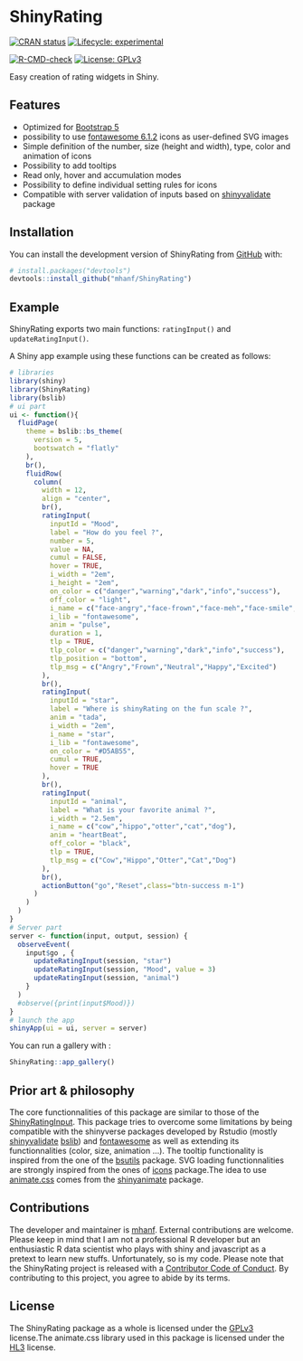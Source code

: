 
<!-- README.md is generated from README.Rmd. Please edit that file -->

# ShinyRating

<!-- ex : https://metroui.org.ua/rating.html -->
<!-- ex : https://www.wbotelhos.com/raty -->
<!-- https://github.com/Monte9/react-native-ratings -->
<!-- badges: start -->

[![CRAN
status](https://www.r-pkg.org/badges/version/interfacer)](https://CRAN.R-project.org/package=interfacer)
[![Lifecycle:
experimental](https://img.shields.io/badge/lifecycle-experimental-orange.svg)](https://lifecycle.r-lib.org/articles/stages.html#experimental)
<!--[![License: MIT](https://img.shields.io/badge/license-MIT-blue.svg)](https://cran.r-project.org/web/licenses/MIT)-->
[![R-CMD-check](https://github.com/mhanf/ShinyRating/workflows/R-CMD-check/badge.svg)](https://github.com/mhanf/ShinyRating/actions)
[![License:
GPLv3](https://img.shields.io/badge/License-GPLv3-blue.svg)](https://opensource.org/licenses/GPL-3.0)
<!-- badges: end -->

Easy creation of rating widgets in Shiny.

## Features

-   Optimized for [Bootstrap 5](https://getbootstrap.com/)
-   possibility to use [fontawesome
    6.1.2](https://fontawesome.com/icons) icons as user-defined SVG
    images
-   Simple definition of the number, size (height and width), type,
    color and animation of icons
-   Possibility to add tooltips
-   Read only, hover and accumulation modes
-   Possibility to define individual setting rules for icons
-   Compatible with server validation of inputs based on
    [shinyvalidate](https://rstudio.github.io/shinyvalidate) package

## Installation

You can install the development version of ShinyRating from
[GitHub](https://github.com/) with:

``` r
# install.packages("devtools")
devtools::install_github("mhanf/ShinyRating")
```

## Example

ShinyRating exports two main functions: `ratingInput()` and
`updateRatingInput()`.

A Shiny app example using these functions can be created as follows:

``` r
# libraries
library(shiny)
library(ShinyRating)
library(bslib)
# ui part
ui <- function(){
  fluidPage(
    theme = bslib::bs_theme(
      version = 5,
      bootswatch = "flatly"
    ),
    br(),
    fluidRow(
      column(
        width = 12,
        align = "center",
        br(),
        ratingInput(
          inputId = "Mood",
          label = "How do you feel ?",
          number = 5,
          value = NA,
          cumul = FALSE,
          hover = TRUE,
          i_width = "2em",
          i_height = "2em",
          on_color = c("danger","warning","dark","info","success"),
          off_color = "light",
          i_name = c("face-angry","face-frown","face-meh","face-smile","face-laugh"),
          i_lib = "fontawesome",
          anim = "pulse",
          duration = 1,
          tlp = TRUE,
          tlp_color = c("danger","warning","dark","info","success"),
          tlp_position = "bottom",
          tlp_msg = c("Angry","Frown","Neutral","Happy","Excited")
        ),
        br(),
        ratingInput(
          inputId = "star",
          label = "Where is shinyRating on the fun scale ?",
          anim = "tada",
          i_width = "2em",
          i_name = "star",
          i_lib = "fontawesome",
          on_color = "#D5AB55",
          cumul = TRUE,
          hover = TRUE
        ),
        br(),
        ratingInput(
          inputId = "animal",
          label = "What is your favorite animal ?",
          i_width = "2.5em",
          i_name = c("cow","hippo","otter","cat","dog"),
          anim = "heartBeat",
          off_color = "black",
          tlp = TRUE,
          tlp_msg = c("Cow","Hippo","Otter","Cat","Dog")
        ),
        br(),
        actionButton("go","Reset",class="btn-success m-1")
      )
    )
  )
}
# Server part
server <- function(input, output, session) {
  observeEvent( 
    input$go , {
      updateRatingInput(session, "star")
      updateRatingInput(session, "Mood", value = 3)
      updateRatingInput(session, "animal")
    }
  )
  #observe({print(input$Mood)})
}
# launch the app
shinyApp(ui = ui, server = server)
```

You can run a gallery with :

``` r
ShinyRating::app_gallery()
```

## Prior art & philosophy

The core functionnalities of this package are similar to those of the
[ShinyRatingInput](https://github.com/stefanwilhelm/ShinyRatingInput).
This package tries to overcome some limitations by being compatible with
the shinyverse packages developed by Rstudio (mostly
[shinyvalidate](https://rstudio.github.io/shinyvalidate/)
[bslib](https://rstudio.github.io/bslib/)) and
[fontawesome](https://github.com/rstudio/fontawesome) as well as
extending its functionnalities (color, size, animation …). The tooltip
functionality is inspired from the one of the
[bsutils](https://github.com/JohnCoene/bsutils) package. SVG loading
functionnalities are strongly inspired from the ones of
[icons](https://github.com/mitchelloharawild/icons) package.The idea to
use [animate.css](https://animate.style/) comes from the
[shinyanimate](https://github.com/Swechhya/shinyanimate) package.

## Contributions

The developer and maintainer is [mhanf](https://github.com/mhanf).
External contributions are welcome. Please keep in mind that I am not a
professional R developer but an enthusiastic R data scientist who plays
with shiny and javascript as a pretext to learn new stuffs.
Unfortunately, so is my code. Please note that the ShinyRating project
is released with a [Contributor Code of
Conduct](https://contributor-covenant.org/version/2/0/CODE_OF_CONDUCT.html).
By contributing to this project, you agree to abide by its terms.

## License

The ShinyRating package as a whole is licensed under the
[GPLv3](https://www.fsf.org/) license.The animate.css library used in
this package is licensed under the [HL3](https://firstdonoharm.dev/)
license.
